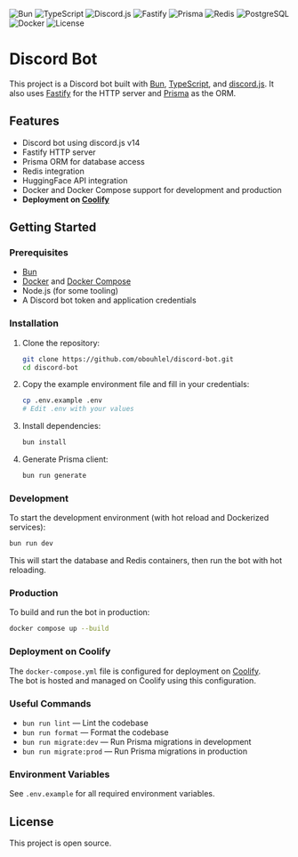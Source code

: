 ![Bun](https://img.shields.io/badge/Bun-%23000000.svg?style=flat&logo=bun&logoColor=white)
![TypeScript](https://img.shields.io/badge/TypeScript-3178c6?style=flat&logo=typescript&logoColor=white)
![Discord.js](https://img.shields.io/badge/discord.js-5865F2?style=flat&logo=discord&logoColor=white)
![Fastify](https://img.shields.io/badge/Fastify-000000?style=flat&logo=fastify&logoColor=white)
![Prisma](https://img.shields.io/badge/Prisma-2D3748?style=flat&logo=prisma&logoColor=white)
![Redis](https://img.shields.io/badge/Redis-DC382D?style=flat&logo=redis&logoColor=white)
![PostgreSQL](https://img.shields.io/badge/PostgreSQL-4169E1?style=flat&logo=postgresql&logoColor=white)
![Docker](https://img.shields.io/badge/Docker-2496ED?style=flat&logo=docker&logoColor=white)
![License](https://img.shields.io/badge/license-MIT-green)

# Discord Bot

This project is a Discord bot built with [Bun](https://bun.sh/), [TypeScript](https://www.typescriptlang.org/), and [discord.js](https://discord.js.org/). It also uses [Fastify](https://www.fastify.io/) for the HTTP server and [Prisma](https://www.prisma.io/) as the ORM.

## Features

- Discord bot using discord.js v14
- Fastify HTTP server
- Prisma ORM for database access
- Redis integration
- HuggingFace API integration
- Docker and Docker Compose support for development and production
- **Deployment on [Coolify](https://coolify.obouhlel.xyz)**

## Getting Started

### Prerequisites

- [Bun](https://bun.sh/)
- [Docker](https://www.docker.com/) and [Docker Compose](https://docs.docker.com/compose/)
- Node.js (for some tooling)
- A Discord bot token and application credentials

### Installation

1. Clone the repository:

   ```sh
   git clone https://github.com/obouhlel/discord-bot.git
   cd discord-bot
   ```

2. Copy the example environment file and fill in your credentials:

   ```sh
   cp .env.example .env
   # Edit .env with your values
   ```

3. Install dependencies:

   ```sh
   bun install
   ```

4. Generate Prisma client:

   ```sh
   bun run generate
   ```

### Development

To start the development environment (with hot reload and Dockerized services):

```sh
bun run dev
```

This will start the database and Redis containers, then run the bot with hot reloading.

### Production

To build and run the bot in production:

```sh
docker compose up --build
```

### Deployment on Coolify

The `docker-compose.yml` file is configured for deployment on [Coolify](https://coolify.io/).  
The bot is hosted and managed on Coolify using this configuration.

### Useful Commands

- `bun run lint` — Lint the codebase
- `bun run format` — Format the codebase
- `bun run migrate:dev` — Run Prisma migrations in development
- `bun run migrate:prod` — Run Prisma migrations in production

### Environment Variables

See `.env.example` for all required environment variables.

## License

This project is open source.
